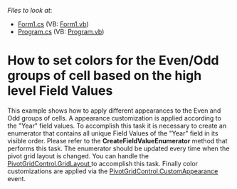 <!-- default file list -->
*Files to look at*:

* [Form1.cs](./CS/WindowsApplication53/Form1.cs) (VB: [Form1.vb](./VB/WindowsApplication53/Form1.vb))
* [Program.cs](./CS/WindowsApplication53/Program.cs) (VB: [Program.vb](./VB/WindowsApplication53/Program.vb))
<!-- default file list end -->
# How to set colors for the Even/Odd groups of cell based on the high level Field Values


<p>This example shows how to apply different appearances to the Even and Odd groups of cells. A appearance customization is applied according to the "Year" field values. To accomplish this task it is necessary to create an enumerator that contains all unique Field Values of the "Year" field in its visible order. Please refer to the <strong>CreateFieldValueEnumerator</strong> method that performs this task. The enumerator should be updated every time when the pivot grid layout is changed. You can handle the <a href="http://documentation.devexpress.com/#WindowsForms/DevExpressXtraPivotGridPivotGridControl_GridLayouttopic">PivotGridControl.GridLayout </a> to accomplish this task. Finally color customizations are applied via the <a href="http://documentation.devexpress.com/#WindowsForms/DevExpressXtraPivotGridPivotGridControl_CustomAppearancetopic">PivotGridControl.CustomAppearance</a> event.</p>

<br/>


